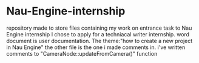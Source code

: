 # Nau-Engine-internship
repository made to store files containing my work on entrance task to Nau Engine internship
I chose to apply for a techniacal writer internship.
word document is user documentation. The theme:"how to create a new project in Nau Engine"
the other file is the one i made comments in.
i've written comments to "CameraNode::updateFromCamera()" function
